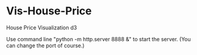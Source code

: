# Vis-House-Price
House Price Visualization d3

Use command line "python -m http.server 8888 &" to start the server. (You can change the port of course.)
